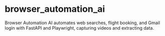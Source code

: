 # browser_automation_ai
Browser Automation AI automates web searches, flight booking, and Gmail login with FastAPI and Playwright, capturing videos and extracting data.
